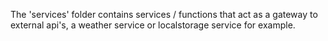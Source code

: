 The 'services' folder contains services / functions that act as a gateway to external api's,
a weather service or localstorage service for example.
